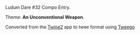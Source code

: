 Ludum Dare #32 Compo Entry.

Theme: **An Unconventional Weapon**.

Converted from the [Twine2][twine] app to twee format using [Tweego][tweego]

[twine]: https://twinery.org
[tweego]: https://github.com/tmedwards/tweego	
